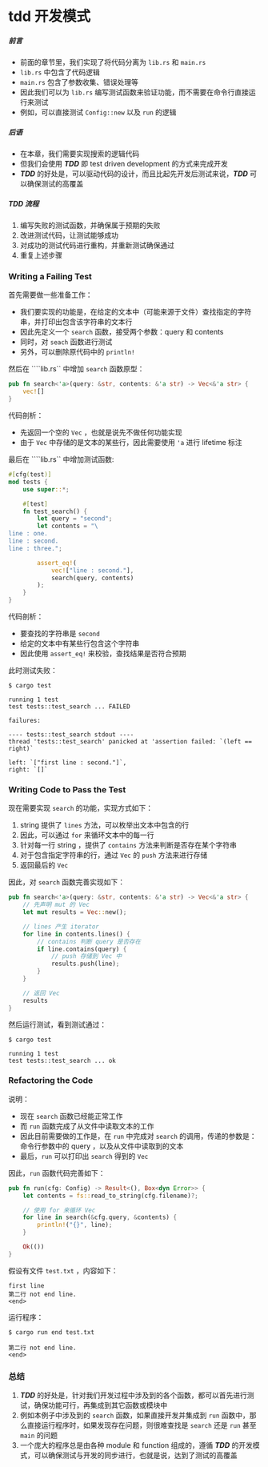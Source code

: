 # tdd 开发模式

##### 前言

- 前面的章节里，我们实现了将代码分离为 ```lib.rs``` 和 ```main.rs```
- ```lib.rs``` 中包含了代码逻辑
- ```main.rs``` 包含了参数收集、错误处理等
- 因此我们可以为 ```lib.rs``` 编写测试函数来验证功能，而不需要在命令行直接运行来测试
- 例如，可以直接测试 ```Config::new``` 以及 ```run``` 的逻辑

##### 后语

- 在本章，我们需要实现搜索的逻辑代码
- 但我们会使用 ***TDD*** 即 test driven development 的方式来完成开发
- ***TDD*** 的好处是，可以驱动代码的设计，而且比起先开发后测试来说，***TDD*** 可以确保测试的高覆盖

##### TDD 流程

1. 编写失败的测试函数，并确保属于预期的失败
2. 改进测试代码，让测试能够成功
3. 对成功的测试代码进行重构，并重新测试确保通过
4. 重复上述步骤

### Writing a Failing Test

首先需要做一些准备工作：
- 我们要实现的功能是，在给定的文本中（可能来源于文件）查找指定的字符串，并打印出包含该字符串的文本行
- 因此先定义一个 ```search``` 函数，接受两个参数：query 和 contents
- 同时，对 ```seach``` 函数进行测试
- 另外，可以删除原代码中的 ```println!``` 

然后在 ````lib.rs`` 中增加 ```search``` 函数原型：
```rust
pub fn search<'a>(query: &str, contents: &'a str) -> Vec<&'a str> {
    vec![]
}
```

代码剖析：
- 先返回一个空的 ```Vec``` ，也就是说先不做任何功能实现
- 由于 ```Vec``` 中存储的是文本的某些行，因此需要使用 ```'a``` 进行 lifetime 标注

最后在 ````lib.rs`` 中增加测试函数:
```rust
#[cfg(test)]
mod tests {
    use super::*;

    #[test]
    fn test_search() {
        let query = "second";
        let contents = "\
line : one.
line : second.
line : three.";

        assert_eq!(
            vec!["line : second."],
            search(query, contents)
        );
    }
}
```

代码剖析：
- 要查找的字符串是 ```second```
- 给定的文本中有某些行包含这个字符串
- 因此使用 ```assert_eq!``` 来校验，查找结果是否符合预期

此时测试失败：
```text
$ cargo test

running 1 test
test tests::test_search ... FAILED

failures:

---- tests::test_search stdout ----
thread 'tests::test_search' panicked at 'assertion failed: `(left == right)`

left: `["first line : second."]`,
right: `[]`
```

### Writing Code to Pass the Test

现在需要实现 ```search``` 的功能，实现方式如下：
1. string 提供了 ```lines``` 方法，可以枚举出文本中包含的行
2. 因此，可以通过 ```for``` 来循环文本中的每一行
3. 针对每一行 string ，提供了 ```contains``` 方法来判断是否存在某个字符串
4. 对于包含指定字符串的行，通过 ```Vec``` 的 ```push``` 方法来进行存储
5. 返回最后的 ```Vec```

因此，对 ```search``` 函数完善实现如下：
```rust
pub fn search<'a>(query: &str, contents: &'a str) -> Vec<&'a str> {
    // 先声明 mut 的 Vec
    let mut results = Vec::new();

    // lines 产生 iterator
    for line in contents.lines() {
        // contains 判断 query 是否存在
        if line.contains(query) {
            // push 存储到 Vec 中
            results.push(line);
        }
    }

    // 返回 Vec
    results
}
```

然后运行测试，看到测试通过：
```text
$ cargo test

running 1 test
test tests::test_search ... ok
```

### Refactoring the Code

说明：
- 现在 ```search``` 函数已经能正常工作
- 而 ```run``` 函数完成了从文件中读取文本的工作
- 因此目前需要做的工作是，在 ```run``` 中完成对 ```search``` 的调用，传递的参数是：命令行参数中的 query ，以及从文件中读取到的文本
- 最后，```run``` 可以打印出 ```search``` 得到的 ```Vec```

因此，```run``` 函数代码完善如下：
```rust
pub fn run(cfg: Config) -> Result<(), Box<dyn Error>> {
    let contents = fs::read_to_string(cfg.filename)?;

    // 使用 for 来循环 Vec
    for line in search(&cfg.query, &contents) {
        println!("{}", line);
    }

    Ok(())
}
```

假设有文件 ```test.txt``` ，内容如下：
```text
first line
第二行 not end line.
<end>
```

运行程序：
```text
$ cargo run end test.txt

第二行 not end line.
<end>
```

### 总结

1. ***TDD*** 的好处是，针对我们开发过程中涉及到的各个函数，都可以首先进行测试，确保功能可行，再集成到其它函数或模块中
2. 例如本例子中涉及到的 ```search``` 函数，如果直接开发并集成到 ```run``` 函数中，那么直接运行程序时，如果发现存在问题，则很难查找是 ```search``` 还是 ```run``` 甚至 ```main``` 的问题
3. 一个庞大的程序总是由各种 module 和 function 组成的，遵循 ***TDD*** 的开发模式，可以确保测试与开发的同步进行，也就是说，达到了测试的高覆盖
